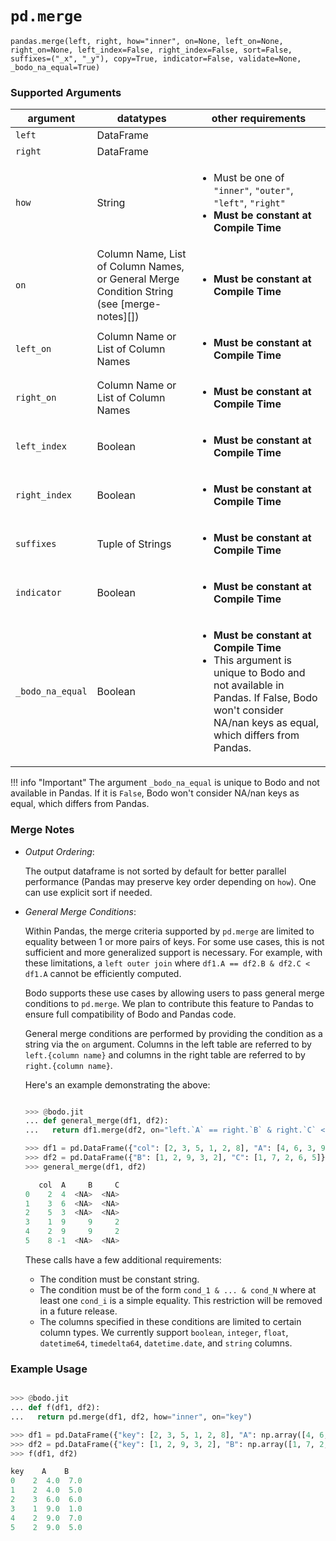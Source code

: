 
# `pd.merge`


`pandas.merge(left, right, how="inner", on=None, left_on=None, right_on=None, left_index=False, right_index=False, sort=False, suffixes=("_x", "_y"), copy=True, indicator=False, validate=None, _bodo_na_equal=True)`


### Supported Arguments

| argument         | datatypes                                                                                  | other requirements                                                                                                                                                                                                     |
|------------------|--------------------------------------------------------------------------------------------|------------------------------------------------------------------------------------------------------------------------------------------------------------------------------------------------------------------------|
| `left`           | DataFrame                                                                                  |                                                                                                                                                                                                                        |
| `right`          | DataFrame                                                                                  |                                                                                                                                                                                                                        |
| `how`            | String                                                                                     | <ul> <li> Must be one of `"inner"`, `"outer"`,  `"left"`, `"right"`</li> <li> **Must be constant at  Compile Time** </li> </ul>                                                                                        |
| `on`             | Column Name, List of Column Names, or General Merge Condition String (see [merge-notes][]) | <ul> <li> **Must be constant at Compile Time** </li> </ul>                                                                                                                                                             |
| `left_on`        | Column Name or List of Column Names                                                        | <ul><li>   **Must be constant at  Compile Time** </li></ul>                                                                                                                                                            |
| `right_on`       | Column Name or List of Column  Names                                                       | <ul><li>   **Must be constant at  Compile Time** </li></ul>                                                                                                                                                            |
| `left_index`     | Boolean                                                                                    | <ul><li>   **Must be constant at  Compile Time** </li></ul>                                                                                                                                                            |
| `right_index`    | Boolean                                                                                    | <ul><li>   **Must be constant at  Compile Time** </li></ul>                                                                                                                                                            |
| `suffixes`       | Tuple of Strings                                                                           | <ul><li>   **Must be constant at  Compile Time** </li></ul>                                                                                                                                                            |
| `indicator`      | Boolean                                                                                    | <ul><li>   **Must be constant at  Compile Time** </li></ul>                                                                                                                                                            |
| `_bodo_na_equal` | Boolean                                                                                    | <ul><li>   **Must be constant at  Compile Time** </li> <li> This argument is  unique to Bodo and not  available in Pandas. If False, Bodo won't  consider NA/nan keys  as equal, which differs from Pandas. </li></ul> |


!!! info "Important"
    The argument `_bodo_na_equal` is unique to Bodo and not available in Pandas. If it is `False`, Bodo won't consider NA/nan keys as equal, which differs from Pandas.


### Merge Notes


-   *Output Ordering*:

    The output dataframe is not sorted by default for better parallel performance
    (Pandas may preserve key order depending on `how`).
    One can use explicit sort if needed.

-   *General Merge Conditions*:

    Within Pandas, the merge criteria supported by `pd.merge` are limited to equality between 1
    or more pairs of keys. For some use cases, this is not sufficient and more generalized
    support is necessary. For example, with these limitations, a `left outer join` where
    `df1.A == df2.B & df2.C < df1.A` cannot be efficiently computed.

    Bodo supports these use cases by allowing users to pass general merge conditions to `pd.merge`.
    We plan to contribute this feature to Pandas to ensure full compatibility of Bodo and Pandas code.

    General merge conditions are performed by providing the condition as a string via the `on` argument. Columns in the left table
    are referred to by `left.{column name}` and columns in the right table are referred to by `right.{column name}`.

    Here's an example demonstrating the above:

    ```py

    >>> @bodo.jit
    ... def general_merge(df1, df2):
    ...   return df1.merge(df2, on="left.`A` == right.`B` & right.`C` < left.`A`", how="left")

    >>> df1 = pd.DataFrame({"col": [2, 3, 5, 1, 2, 8], "A": [4, 6, 3, 9, 9, -1]})
    >>> df2 = pd.DataFrame({"B": [1, 2, 9, 3, 2], "C": [1, 7, 2, 6, 5]})
    >>> general_merge(df1, df2)

       col  A     B     C
    0    2  4  <NA>  <NA>
    1    3  6  <NA>  <NA>
    2    5  3  <NA>  <NA>
    3    1  9     9     2
    4    2  9     9     2
    5    8 -1  <NA>  <NA>
    ```

    These calls have a few additional requirements:

    * The condition must be constant string.
    * The condition must be of the form `cond_1 & ... & cond_N` where at least one `cond_i`
      is a simple equality. This restriction will be removed in a future release.
    * The columns specified in these conditions are limited to certain column types.
      We currently support `boolean`, `integer`, `float`, `datetime64`, `timedelta64`, `datetime.date`,
      and `string` columns.

### Example Usage

```py

>>> @bodo.jit
... def f(df1, df2):
...   return pd.merge(df1, df2, how="inner", on="key")

>>> df1 = pd.DataFrame({"key": [2, 3, 5, 1, 2, 8], "A": np.array([4, 6, 3, 9, 9, -1], float)})
>>> df2 = pd.DataFrame({"key": [1, 2, 9, 3, 2], "B": np.array([1, 7, 2, 6, 5], float)})
>>> f(df1, df2)

key    A    B
0    2  4.0  7.0
1    2  4.0  5.0
2    3  6.0  6.0
3    1  9.0  1.0
4    2  9.0  7.0
5    2  9.0  5.0
```
